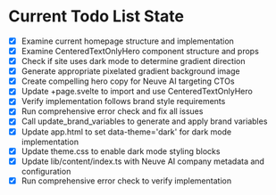 <!-- DO NOT EDIT - Managed by todo_list tool -->
<!-- Updated: 2025-09-25T11:32:28.568Z -->

# Current Todo List State

- [x] Examine current homepage structure and implementation
- [x] Examine CenteredTextOnlyHero component structure and props
- [x] Check if site uses dark mode to determine gradient direction
- [x] Generate appropriate pixelated gradient background image
- [x] Create compelling hero copy for Neuve AI targeting CTOs
- [x] Update +page.svelte to import and use CenteredTextOnlyHero
- [x] Verify implementation follows brand style requirements
- [x] Run comprehensive error check and fix all issues
- [x] Call update_brand_variables to generate and apply brand variables
- [x] Update app.html to set data-theme='dark' for dark mode implementation
- [x] Update theme.css to enable dark mode styling blocks
- [x] Update lib/content/index.ts with Neuve AI company metadata and configuration
- [x] Run comprehensive error check to verify implementation
